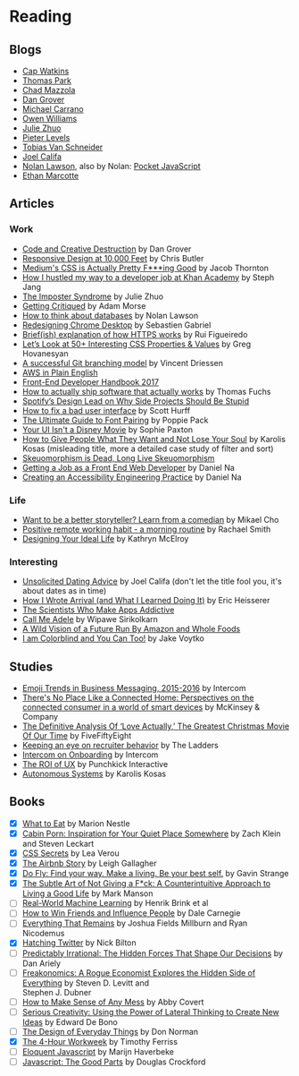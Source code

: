 Reading
======
## Blogs
- [Cap Watkins](http://blog.capwatkins.com/)
- [Thomas Park](http://thomaspark.co/)
- [Chad Mazzola](http://chad.is/writing/)
- [Dan Grover](http://dangrover.com/archive/)
- [Michael Carrano](https://michaelcarrano.com/)
- [Owen Williams](http://owenwillia.ms/portfolio/)
- [Julie Zhuo](https://medium.com/@joulee)
- [Pieter Levels](https://levels.io/index/)
- [Tobias Van Schneider](http://www.vanschneider.com/blog/)
- [Joel Califa](http://joelcalifa.com/blog/)
- [Nolan Lawson](https://nolanlawson.com/), also by Nolan: [Pocket JavaScript](http://www.pocketjavascript.com/)
- [Ethan Marcotte](https://ethanmarcotte.com/wrote/)

## Articles
### Work
- [Code and Creative Destruction](http://dangrover.com/2013/07/12/code-and-creative-destruction.html) by Dan Grover
- [Responsive Design at 10,000 Feet](https://www.newfangled.com/responsive-design-at-10000-feet/) by Chris Butler
- [Medium's CSS is Actually Pretty F***ing Good](https://medium.com/@fat/mediums-css-is-actually-pretty-fucking-good-b8e2a6c78b06#.opq3w9xao) by Jacob Thornton
- [How I hustled my way to a developer job at Khan Academy](http://stephjang.com/blog/khan-academy-job/) by Steph Jang
- [The Imposter Syndrome](https://medium.com/the-year-of-the-looking-glass/the-imposter-syndrome-9e23e2326d88#.u7vnhgtta) by Julie Zhuo
- [Getting Critiqued](http://mrmrs.io/writing/2015/10/08/getting-critiqued/) by Adam Morse
- [How to think about databases](https://nolanlawson.com/2016/02/08/how-to-think-about-databases/) by Nolan Lawson
- [Redesigning Chrome Desktop](https://medium.com/google-design/redesigning-chrome-desktop-769aeb5ab987#.q73hpg7kj) by Sebastien Gabriel
- [Brief(ish) explanation of how HTTPS works](http://www.blinkingcaret.com/2017/01/18/brief-ish-explanation-of-how-https-works/) by Rui Figueiredo
- [Let’s Look at 50+ Interesting CSS Properties & Values](https://css-tricks.com/lets-look-50-interesting-css-properties-values/) by Greg Hovanesyan
- [A successful Git branching model](http://nvie.com/posts/a-successful-git-branching-model/) by Vincent Driessen
- [AWS in Plain English](https://www.expeditedssl.com/aws-in-plain-english)
- [Front-End Developer Handbook 2017](https://www.gitbook.com/book/frontendmasters/front-end-handbook-2017/details)
- [How to actually ship software that actually works](http://mir.aculo.us/2015/08/25/how-to-actually-ship-software-that-actually-works/) by Thomas Fuchs
- [Spotify’s Design Lead on Why Side Projects Should Be Stupid](http://firstround.com/review/Spotifys-Design-Lead-on-Why-Side-Projects-Should-be-Stupid/)
- [How to fix a bad user interface](http://scotthurff.com/posts/why-your-user-interface-is-awkward-youre-ignoring-the-ui-stack) by Scott Hurff
- [The Ultimate Guide to Font Pairing](https://designschool.canva.com/blog/the-ultimate-guide-to-font-pairing/) by Poppie Pack
- [Your UI Isn't a Disney Movie](https://startupsventurecapital.com/your-ui-isn-t-a-disney-movie-703f7fbd24d2) by Sophie Paxton
- [How to Give People What They Want and Not Lose Your Soul](https://medium.com/yplan-eng/how-to-give-people-what-they-want-and-not-loose-your-soul-b160712de2e) by Karolis Kosas (misleading title, more a detailed case study of filter and sort)
- [Skeuomorphism is Dead, Long Live Skeuomorphism](https://www.interaction-design.org/literature/article/skeuomorphism-is-dead-long-live-skeuomorphism)
- [Getting a Job as a Front End Web Developer](http://blog.danielna.com/getting-a-job-as-a-front-end-web-developer.html) by Daniel Na
- [Creating an Accessibility Engineering Practice](http://blog.danielna.com/2017/09/14/creating-an-accessibility-engineering-practice.html) by Daniel Na

### Life
- [Want to be a better storyteller? Learn from a comedian](https://crew.co/blog/want-to-be-a-better-storyteller-learn-from-a-comedian/) by Mikael Cho
- [Positive remote working habit - a morning routine](https://rachsmith.com/2016/positive-remote-habits-morning-routine) by Rachael Smith
- [Designing Your Ideal Life](https://medium.com/@kemcelroy/designing-your-ideal-life-38a427beb488) by Kathryn McElroy

### Interesting
- [Unsolicited Dating Advice](http://joelcalifa.com/blog/unsolicited-dating-advice/) by Joel Califa (don't let the title fool you, it's about dates as in time)
- [How I Wrote Arrival (and What I Learned Doing It)](http://www.talkhouse.com/how-i-wrote-arrival/) by Eric Heisserer
- [The Scientists Who Make Apps Addictive](https://www.1843magazine.com/features/the-scientists-who-make-apps-addictive)
- [Call Me Adele](https://medium.com/@wipaweeeeee/call-me-adele-f37162b6ffe5) by Wipawe Sirikolkarn
- [A Wild Vision of a Future Run By Amazon and Whole Foods](https://www.fastcodesign.com/90137320/a-wild-vision-of-a-future-run-by-amazon-and-whole-foods)
- [I am Colorblind and You Can Too!](https://www.bitlog.com/index.php/2015/10/21/transcript-of-i-am-colorblind-and-you-can-too/) by Jake Voytko

## Studies
- [Emoji Trends in Business Messaging, 2015-2016](https://blog.intercomassets.com/wp-content/uploads/2016/12/09135612/Intercom-Emoji_Trends_in_Business_Messaging_2015-2016.pdf) by Intercom
- [There's No Place Like a Connected Home: Perspectives on the connected consumer in a world of smart devices](http://www.mckinsey.com/spContent/connected_homes/index.html) by McKinsey &amp; Company
- [The Definitive Analysis Of ‘Love Actually,’ The Greatest Christmas Movie Of Our Time](http://fivethirtyeight.com/features/the-definitive-analysis-of-love-actually-the-greatest-christmas-movie-of-our-time/) by FiveFiftyEight
- [Keeping an eye on recruiter behavior](https://cdn.theladders.net/static/images/basicSite/pdfs/TheLadders-EyeTracking-StudyC2.pdf) by The Ladders
- [Intercom on Onboarding](https://www.intercom.com/books/onboarding) by Intercom
- [The ROI of UX](http://cdn2.hubspot.net/hubfs/416708/Ebooks/The_ROI_of_UX_White_Paper_preview.pdf?t=1463779327924) by Punchkick Interactive
- [Autonomous Systems](http://www.anonymous-press.com/autonomous-systems.pdf) by Karolis Kosas

## Books
- [x] [What to Eat](http://a.co/9WyFgzz) by Marion Nestle
- [x] [Cabin Porn: Inspiration for Your Quiet Place Somewhere](http://a.co/hYx0fVp) by Zach Klein and Steven Leckart
- [x] [CSS Secrets](http://a.co/er9Al8H) by Lea Verou
- [x] [The Airbnb Story](http://a.co/a9zjE4N) by Leigh Gallagher
- [x] [Do Fly: Find your way. Make a living. Be your best self.](http://a.co/fqaPVzZ) by Gavin Strange
- [x] [The Subtle Art of Not Giving a F*ck: A Counterintuitive Approach to Living a Good Life](http://a.co/1DzM6Xn) by Mark Manson
- [ ] [Real-World Machine Learning](http://a.co/flsQEr8) by Henrik Brink et al
- [ ] [How to Win Friends and Influence People](http://a.co/dqTECjl) by Dale Carnegie
- [ ] [Everything That Remains](http://a.co/4Q8Qy6A) by Joshua Fields Millburn and Ryan Nicodemus
- [x] [Hatching Twitter](http://a.co/85pe0wB) by Nick Bilton
- [ ] [Predictably Irrational: The Hidden Forces That Shape Our Decisions](http://a.co/3MAB6cf) by Dan Ariely
- [ ] [Freakonomics: A Rogue Economist Explores the Hidden Side of Everything](http://a.co/3gTtcxG) by Steven D. Levitt and  
Stephen J. Dubner
- [ ] [How to Make Sense of Any Mess](http://www.howtomakesenseofanymess.com/) by Abby Covert
- [ ] [Serious Creativity: Using the Power of Lateral Thinking to Create New Ideas](http://a.co/exoVWI2) by Edward De Bono
- [ ] [The Design of Everyday Things](http://a.co/hQ9Q0SZ) by Don Norman
- [x] [The 4-Hour Workweek](http://a.co/9tofTaI) by Timothy Ferriss
- [ ] [Eloquent Javascript](http://eloquentjavascript.net/) by Marijn Haverbeke
- [ ] [Javascript: The Good Parts](http://a.co/i32Yyhj) by Douglas Crockford
